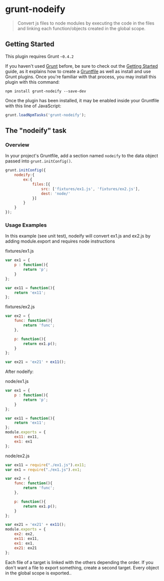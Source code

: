 
# grunt-nodeify

> Convert js files to node modules by executing the code in the files and linking each function/objects created in the global scope. 


## Getting Started
This plugin requires Grunt `~0.4.2`

If you haven't used [Grunt](http://gruntjs.com/) before, be sure to check out the [Getting Started](http://gruntjs.com/getting-started) guide, as it explains how to create a [Gruntfile](http://gruntjs.com/sample-gruntfile) as well as install and use Grunt plugins. Once you're familiar with that process, you may install this plugin with this command:

```shell
npm install grunt-nodeify --save-dev
```

Once the plugin has been installed, it may be enabled inside your Gruntfile with this line of JavaScript:

```js
grunt.loadNpmTasks('grunt-nodeify');
```

## The "nodeify" task

### Overview
In your project's Gruntfile, add a section named `nodeify` to the data object passed into `grunt.initConfig()`.

```js
grunt.initConfig({
    nodeify:{
        ex:{
            files:[{
                src: ['fixtures/ex1.js', 'fixtures/ex2.js'],
                dest: 'node/'
            }]
        }
    }
});
```

### Usage Examples


In this example (see unit test), nodeify will convert ex1.js and ex2.js by adding module.export and requires node instructions  
  
fixtures/ex1.js

```js
var ex1 = {
    p : function(){
        return 'p';
    }
};

var ex11 = function(){
    return 'ex11';
};
```
fixtures/ex2.js

```js
var ex2 = {
    func: function(){
        return 'func';
    },

    p: function(){
        return ex1.p();
    }
};

var ex21 = 'ex21' + ex11();
```
  
   
After nodeify:
  
node/ex1.js

```js
var ex1 = {
    p : function(){
        return 'p';
    }
};

var ex11 = function(){
    return 'ex11';
};
module.exports = {
    ex11: ex11,
    ex1: ex1
};
```
node/ex2.js

```js
var ex11 = require("./ex1.js").ex11;
var ex1 = require("./ex1.js").ex1;

var ex2 = {
    func: function(){
        return 'func';
    },

    p: function(){
        return ex1.p();
    }
};

var ex21 = 'ex21' + ex11();
module.exports = {
    ex2: ex2,
    ex11: ex11,
    ex1: ex1,
    ex21: ex21
};
```
  
  
  Each file of a target is linked with the others depending the order. If you don't want a file to export something, create a second target. Every object in the global scope is exported..

